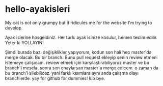 # hello-ayakisleri


<p> My cat is not only grumpy but it ridicules me for the website I'm trying to develop. </p>

Ayak islerine hosgeldiniz. Her turlu ayak isinize kosulur, hemen teslim edilir. Yeter ki YOLLAYIN!

Şimdi burada bazı değişiklikler yapıyorum, kodun son hali hep master'da merge olacak. Bu bir branch. Bunu pull request ekleyip senin review etmeni istemeye çalışıcam. review etmek için karşılaştırabiliyoruz master ve bu branch'i mesela. sonra sen onaylarsan master'a merge edicem. o zaman da bu branch'i silebilicez. yani farklı kısımlara aynı anda çalışma olayı branchlerde. yay for github for dummies! kib bye.

